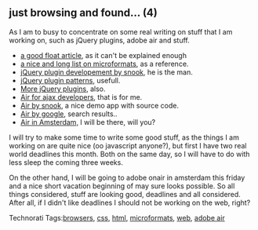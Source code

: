 <article><h2>just browsing and found... (4)</h2><p>As I am to busy to concentrate on some real writing on stuff that I am working on, such as jQuery plugins, adobe air and stuff.</p><ul><li><a href="http://www.smashingmagazine.com/2007/05/01/css-float-theory-things-you-should-know/">a good float article</a>, as it can't be explained enough</li><li><a href="http://www.virtualhosting.com/blog/2008/microformats-university-100-articles-and-resources/">a nice and long list on microformats</a>, as a reference.</li><li><a href="http://www.snook.ca/archives/javascript/jquery_plugin/">jQuery plugin developement by snook</a>, he is the man.</li><li><a href="http://www.learningjquery.com/2007/10/a-plugin-development-pattern">jQuery plugin patterns</a>, usefull.</li><li><a href="http://marcgrabanski.com/article/103/jQuery-Plugin-Actions-vs-Utilities">More jQuery plugins</a>, also.</li><li><a href="http://www.adobe.com/devnet/air/ajax/articles/air_ajax_developers_03.html">Air for ajax developers</a>, that is for me.</li><li><a href="http://www.snook.ca/archives/adobe_air/snoto_photo/">Air by snook</a>, a nice demo app with source code.</li><li><a href="http://www.google.com/search?q=air%20tutorials&sourceid=mozilla2&ie=utf-8&oe=utf-8">Air by google</a>, search results..</li><li><a href="http://onair.adobe.com/schedule/cities/amsterdam.php">Air in Amsterdam,</a> I will be there, will you?</li></ul><p>I will try to make some time to write some good stuff, as the things I am working on are quite nice (oo javascript anyone?), but first I have two real world deadlines this month. Both on the same day, so I will have to do with less sleep the coming three weeks.</p><p>On the other hand, I will be going to adobe onair in amsterdam this friday and a nice short vacation beginning of may sure looks possible. So all things considered, stuff are looking good, deadlines and all considered. After all, if I didn't like deadlines I should not be working on the web, right?</p><!-- Technorati Tags Start --><p>Technorati Tags:<a href="http://technorati.com/tag/browsers" rel="tag">browsers</a>, <a href="http://technorati.com/tag/css" rel="tag">css</a>, <a href="http://technorati.com/tag/html" rel="tag">html</a>, <a href="http://technorati.com/tag/microformats" rel="tag">microformats</a>, <a href="http://technorati.com/tag/web" rel="tag">web</a>, <a href="http://technorati.com/tag/adobe%20air" rel="tag">adobe air</a></p><!-- Technorati Tags End --></article>
